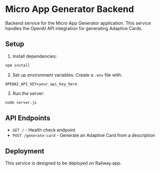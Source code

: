 # Micro App Generator Backend

Backend service for the Micro App Generator application. This service handles the OpenAI API integration for generating Adaptive Cards.

## Setup

1. Install dependencies:
```bash
npm install
```

2. Set up environment variables:
Create a `.env` file with:
```
OPENAI_API_KEY=your_api_key_here
```

3. Run the server:
```bash
node server.js
```

## API Endpoints

- `GET /` - Health check endpoint
- `POST /generate-card` - Generate an Adaptive Card from a description

## Deployment

This service is designed to be deployed on Railway.app.

